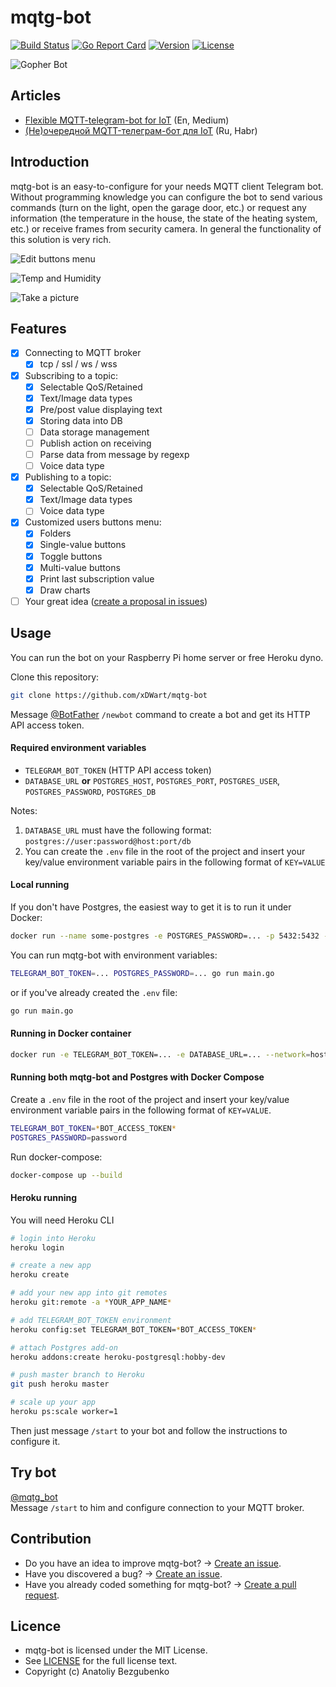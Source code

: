 # mqtg-bot

[![Build Status](https://travis-ci.com/xDWart/mqtg-bot.svg?branch=master)](https://travis-ci.com/xDWart/mqtg-bot)
[![Go Report Card](https://goreportcard.com/badge/github.com/xDWart/mqtg-bot)](https://goreportcard.com/report/github.com/xDWart/mqtg-bot)
[![Version](https://img.shields.io/github/go-mod/go-version/xDWart/mqtg-bot)](go.mod)
[![License](https://img.shields.io/github/license/xDWart/mqtg-bot)](LICENSE)

![Gopher Bot](https://github.com/xDWart/mqtg-bot/raw/master/assets/kdpv.jpg)

## Articles

- [Flexible MQTT-telegram-bot for IoT](https://xd-wart.medium.com/flexible-mqtt-telegram-bot-for-iot-70d567edfb2e) (En, Medium)
- [(Не)очередной MQTT-телеграм-бот для IoT](https://habr.com/ru/post/526672/) (Ru, Habr)

## Introduction

mqtg-bot is an easy-to-configure for your needs MQTT client Telegram bot. Without programming knowledge you can configure the bot to send various commands (turn on the light, open the garage door, etc.) or request any information (the temperature in the house, the state of the heating system, etc.) or receive frames from security camera. In general the functionality of this solution is very rich.

![Edit buttons menu](https://github.com/xDWart/mqtg-bot/raw/master/assets/edit_buttons_menu.jpg)

![Temp and Humidity](https://github.com/xDWart/mqtg-bot/raw/master/assets/temp_and_humidity.jpg)

![Take a picture](https://github.com/xDWart/mqtg-bot/raw/master/assets/take_a_picture.jpg)

## Features

- [x] Connecting to MQTT broker
    - [x] tcp / ssl / ws / wss
- [x] Subscribing to a topic:
    - [x] Selectable QoS/Retained
    - [x] Text/Image data types
    - [x] Pre/post value displaying text
    - [x] Storing data into DB
    - [ ] Data storage management
    - [ ] Publish action on receiving
    - [ ] Parse data from message by regexp
    - [ ] Voice data type
- [x] Publishing to a topic:
    - [x] Selectable QoS/Retained
    - [x] Text/Image data types
    - [ ] Voice data type
- [x] Customized users buttons menu:
    - [x] Folders
    - [x] Single-value buttons
    - [x] Toggle buttons
    - [x] Multi-value buttons
    - [x] Print last subscription value
    - [x] Draw charts
- [ ] Your great idea ([create a proposal in issues](https://github.com/xDWart/mqtg-bot/issues/new/choose))

## Usage

You can run the bot on your Raspberry Pi home server or free Heroku dyno.

Clone this repository:
```sh
git clone https://github.com/xDWart/mqtg-bot
```

Message [@BotFather](https://telegram.me/BotFather) `/newbot` command to create a bot and get its HTTP API access token.

#### Required environment variables

- `TELEGRAM_BOT_TOKEN` (HTTP API access token)
- `DATABASE_URL` **or** `POSTGRES_HOST`, `POSTGRES_PORT`, `POSTGRES_USER`, `POSTGRES_PASSWORD`, `POSTGRES_DB`

Notes: 
1. `DATABASE_URL` must have the following format: `postgres://user:password@host:port/db`
1. You can create the `.env` file in the root of the project and insert your key/value environment variable pairs in the following format of `KEY=VALUE`

#### Local running

If you don't have Postgres, the easiest way to get it is to run it under Docker:

```sh
docker run --name some-postgres -e POSTGRES_PASSWORD=... -p 5432:5432 -d postgres
```

You can run mqtg-bot with environment variables:

```sh
TELEGRAM_BOT_TOKEN=... POSTGRES_PASSWORD=... go run main.go
```

or if you've already created the `.env` file:

```sh
go run main.go
```

#### Running in Docker container

```sh
docker run -e TELEGRAM_BOT_TOKEN=... -e DATABASE_URL=... --network=host owart/mqtg-bot
```

#### Running both mqtg-bot and Postgres with Docker Compose

Create a `.env` file in the root of the project and insert your key/value environment variable pairs in the following format of `KEY=VALUE`.

```sh
TELEGRAM_BOT_TOKEN=*BOT_ACCESS_TOKEN*
POSTGRES_PASSWORD=password
```

Run docker-compose:

```sh
docker-compose up --build
```

#### Heroku running

You will need Heroku CLI

```sh
# login into Heroku
heroku login

# create a new app
heroku create

# add your new app into git remotes
heroku git:remote -a *YOUR_APP_NAME*

# add TELEGRAM_BOT_TOKEN environment
heroku config:set TELEGRAM_BOT_TOKEN=*BOT_ACCESS_TOKEN*

# attach Postgres add-on
heroku addons:create heroku-postgresql:hobby-dev 

# push master branch to Heroku
git push heroku master

# scale up your app
heroku ps:scale worker=1
```

Then just message `/start` to your bot and follow the instructions to configure it.

## Try bot

[@mqtg_bot](https://telegram.me/mqtg_bot)  
Message `/start` to him and configure connection to your MQTT broker.

## Contribution

- Do you have an idea to improve mqtg-bot? -> [Create an issue](https://github.com/xDWart/mqtg-bot/issues/new/choose).     
- Have you discovered a bug? -> [Create an issue](https://github.com/xDWart/mqtg-bot/issues/new/choose).   
- Have you already coded something for mqtg-bot? -> [Create a pull request](https://github.com/xDWart/mqtg-bot/compare).   

## Licence

- mqtg-bot is licensed under the MIT License.   
- See [LICENSE](LICENSE) for the full license text.   
- Copyright (c) Anatoliy Bezgubenko